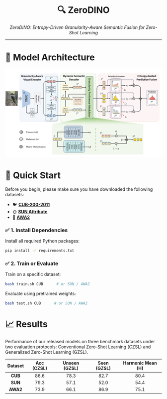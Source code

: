 <div align="center">
  <h1> 🔍 ZeroDINO</h1>
  <p><em>ZeroDINO: Entropy-Driven Granularity-Aware Semantic Fusion for Zero-Shot Learning</em></p>
</div>

---

#  🧠 Model Architecture
![Model_architecture](figure/Framework.png)



# 🚀 Quick Start
Before you begin, please make sure you have downloaded the following datasets:

- 🐦 **[CUB-200-2011](http://www.vision.caltech.edu/visipedia/CUB-200-2011.html)**
- 🌞 **[SUN Attribute](https://groups.csail.mit.edu/vision/SUN/hierarchy.html)**
- 🐘 **[AWA2](https://cvml.ist.ac.at/AwA2/)**


### ✅ 1. Install Dependencies

Install all required Python packages:

```bash
pip install -r requirements.txt
```

### ✅ 2. Train or Evaluate 

Train on a specific dataset:

```bash
bash train.sh CUB      # or SUN / AWA2
```

Evaluate using pretrained weights:

```bash
bash test.sh CUB      # or SUN / AWA2
```

# 📈 Results

Performance of our released models on three benchmark datasets under two evaluation protocols: Conventional Zero-Shot Learning (CZSL) and Generalized Zero-Shot Learning (GZSL).

| Dataset | Acc (CZSL) | Unseen (GZSL) | Seen (GZSL) | Harmonic Mean (H) |
|:-------:|:----------:|:-------------:|:-----------:|:-----------------:|
| **CUB** |    86.6    |     78.3      |    82.7     |       80.4        |
| **SUN** |    79.3    |     57.1      |    52.0     |       54.4        |
| **AWA2**|    73.9    |     66.1      |    86.9     |       75.1        |
















